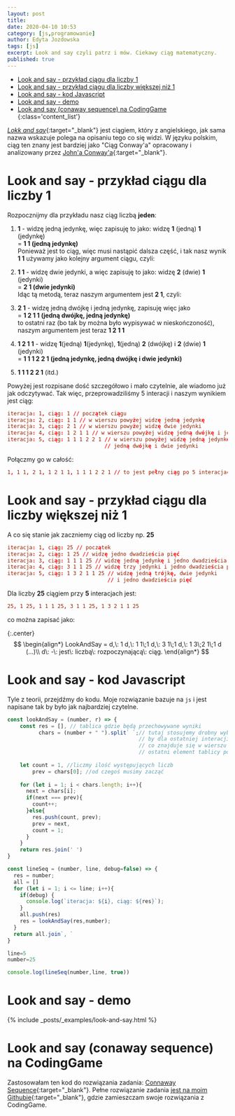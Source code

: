 ```yaml
---
layout: post
title: 
date: 2020-04-10 10:53
category: [js,programowanie]
author: Edyta Jozdowska
tags: [js]
excerpt: Look and say czyli patrz i mów. Ciekawy ciąg matematyczny.
published: true
---
```

- [Look and say - przykład ciągu dla liczby 1](#look-and-say---przyk%c5%82ad-ci%c4%85gu-dla-liczby-1)
- [Look and say - przykład ciągu dla liczby większej niż 1](#look-and-say---przyk%c5%82ad-ci%c4%85gu-dla-liczby-wi%c4%99kszej-ni%c5%bc-1)
- [Look and say - kod Javascript](#look-and-say---kod-javascript)
- [Look and say - demo](#look-and-say---demo)
- [Look and say (conaway sequence) na CodingGame](#look-and-say-conaway-sequence-na-codinggame)
{:class='content_list'}
<script type="text/javascript" async
  src="https://cdn.mathjax.org/mathjax/latest/MathJax.js?config=TeX-MML-AM_CHTML">
</script>


[*Lokk and say*](https://en.wikipedia.org/wiki/Look-and-say_sequence){:target="_blank"} jest ciągiem, który z angielskiego, jak sama nazwa wskazuje polega na opisaniu tego co się widzi. W języku polskim, ciąg ten znany jest bardziej jako "Ciąg Conway'a" opracowany i analizowany przez [John'a Conway'a](https://pl.wikipedia.org/wiki/John_Horton_Conway){:target="_blank"}.


# Look and say - przykład ciągu dla liczby 1
Rozpocznijmy dla przykładu nasz ciąg liczbą **jeden**:  
1. **1** - widzę jedną jedynkę, więc zapisuję to jako: widzę **1** (jedną) **1** (jedynkę)  
= **1 1 (jedną jedynkę)**  
Ponieważ jest to ciąg, więc musi nastąpić dalsza część, i tak nasz wynik **1 1** używamy jako kolejny argument ciągu, czyli:  
2. **1 1** - widzę dwie jedynki, a więc zapisuję to jako: widzę **2** (dwie) **1** (jedynki)  
= **2 1 (dwie jedynki)**  
Idąc tą metodą, teraz naszym argumentem jest **2 1**, czyli:
3. **2 1** - widzę jedną dwójkę i jedną jedynkę, zapisuję więc jako  
= **1 2    1 1 (jedną dwójkę, jedną jedynkę)**  
to ostatni raz (bo tak by można było wypisywać w nieskończoność), naszym argumentem jest teraz **1 2 1 1**
4. **1 2   1 1** - widzę **1**(jedną) **1**(jedynkę), **1**(jedną) **2** (dwójkę) i **2** (dwie) **1** (jedynki)  
= **1 1    1 2    2 1 (jedną jedynkę, jedną dwójkę i dwie jedynki)**

5. **1 1 1 2 2 1** (itd.)

Powyżej jest rozpisane dość szczegółowo i mało czytelnie, ale wiadomo już jak odczytywać. Tak więc, przeprowadziliśmy 5 interacji i naszym wynikiem jest ciąg:  
```conf
iteracja: 1, ciąg: 1 // początek ciągu
iteracja: 2, ciąg: 1 1 // w wierszu powyżej widzę jedną jedynkę
iteracja: 3, ciąg: 2 1 // w wierszu powyżej widzę dwie jedynki
iteracja: 4, ciąg: 1 2 1 1 // w wierszu powyżej widzę jedną dwójkę i jedną jedynkę
iteracja: 5, ciąg: 1 1 1 2 2 1 // w wierszu powyżej widzę jedną jedynkę, 
                               // jedną dwójkę i dwie jedynki
```
Połączmy go w całość:
```conf
1, 1 1, 2 1, 1 2 1 1, 1 1 1 2 2 1 // to jest pełny ciąg po 5 interacjach
```
# Look and say - przykład ciągu dla liczby większej niż 1
A co się stanie jak zaczniemy ciąg od liczby np. **25**
```conf
iteracja: 1, ciąg: 25 // początek
iteracja: 2, ciąg: 1 25 // widzę jedno dwadzieścia pięć
iteracja: 3, ciąg: 1 1 1 25 // widzę jedną jedynkę i jedno dwadzieścia pięć
iteracja: 4, ciąg: 3 1 1 25 // widzę trzy jedynki i jedno dwadzieścia pięć
iteracja: 5, ciąg: 1 3 2 1 1 25 // widzę jedną trójkę, dwie jedynki
                                // i jedno dwadzieścia pięć
```
Dla liczby **25** ciągiem przy **5** interacjach jest:
```conf
25, 1 25, 1 1 1 25, 3 1 1 25, 1 3 2 1 1 25
```
co można zapisać jako: 

{:.center} 
$$
\begin{align*}
LookAndSay = d,\: 1 d,\: 1 1\;1 d,\: 3 1\;1 d,\: 1 3\;2 1\;1 d (...)\\
 d\: -\: jest\: liczbą\: rozpoczynającą\: ciąg.
\end{align*}
$$

# Look and say - kod Javascript
Tyle z teorii, przejdźmy do kodu. Moje rozwiązanie bazuje na `js` i jest napisane tak by było jak najbardziej czytelne.
```javascript
const lookAndSay = (number, r) => {
    const res = [], // tablica gdzie będą przechowywane wyniki
          chars = (number + " ").split` `;// tutaj stosujemy drobny wybieg  
                                          // by dla ostatniej interacji móc policzyć  
                                          // co znajduje się w wierszu wyżej, 
                                          // ostatni element tablicy potrzebujemy mieć pusty
        
    let count = 1, //liczmy ilość występujących liczb
        prev = chars[0]; //od czegoś musimy zacząć
    
    for (let i = 1; i < chars.length; i++){        
      next = chars[i];      
      if(next === prev){          
        count++;          
      }else{          
        res.push(count, prev);
        prev = next,
        count = 1;
      }
    }
    return res.join(' ')
}

const lineSeq = (number, line, debug=false) => {
  res = number;  
  all = []
  for (let i = 1; i <= line; i++){      
    if(debug) {
      console.log(`iteracja: ${i}, ciąg: ${res}`);     
    }
    all.push(res)  
    res = lookAndSay(res,number);
  }
  return all.join`, `
}

line=5
number=25

console.log(lineSeq(number,line, true))
```
# Look and say - demo
{% include _posts/_examples/look-and-say.html %}

# Look and say (conaway sequence) na CodingGame
Zastosowałam ten kod do rozwiązania zadania: [Connaway Sequence](https://www.codingame.com/ide/puzzle/conway-sequence){:target="_blank"}. Pełne rozwiązanie zadania [jest na moim Githubie](https://github.com/capo1/codinggames/blob/master/medium/js/medium-conaway-sequence.js){:target="_blank"}, gdzie zamieszczam swoje rozwiązania z CodingGame.

